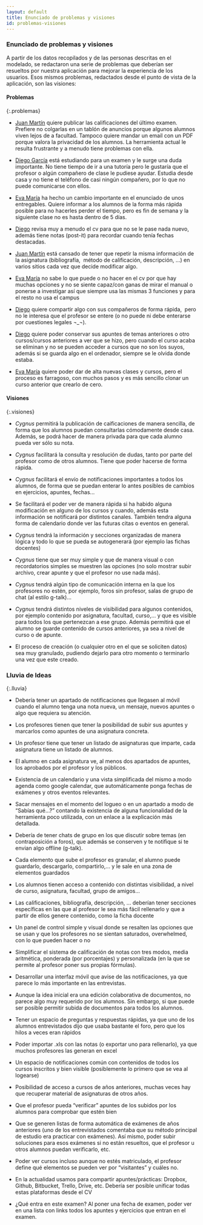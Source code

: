 ```yaml
---
layout: default
title: Enunciado de problemas y visiones
id: problemas-visiones
---
```


### Enunciado de problemas y visiones
A partir de los datos recopilados y de las personas descritas en el modelado, se redactaron una serie de problemas que deberían ser resueltos por nuestra aplicación para mejorar la experiencia de los usuarios. Esos mismos problemas, redactados desde el punto de vista de la aplicación, son las visiones:

#### Problemas
{:.problemas}

+ [Juan Martín](#juan-martin) quiere publicar las calificaciones del último examen. Prefiere no colgarlas en un tablón de anuncios porque algunos alumnos viven lejos de a facultad. Tampoco quiere mandar un email con un PDF porque valora la privacidad de los alumnos. La herramienta actual le resulta frustrante y a menudo tiene problemas con ella.

+ [Diego García](#diego-garcia) está estudiando para un examen y le surge una duda importante. No tiene tiempo de ir a una tutoría pero le gustaría que el profesor o algún compañero de clase le pudiese ayudar. Estudia desde casa y no tiene el teléfono de casi ningún compañero, por lo que no puede comunicarse con ellos.

+ [Eva María](#eva-maria) ha hecho un cambio importante en el enunciado de unos entregables. Quiere informar a los alumnos de la forma más rápida posible para no hacerles perder el tiempo, pero es fin de semana y la siguiente clase no es hasta dentro de 5 días.

+ [Diego](#diego-garcia) revisa muy a menudo el cv para que no se le pase nada nuevo, además tiene notas (post-it) para recordar cuando tenía fechas destacadas.

+ [Juan Martín](#juan-martin) está cansado de tener que repetir la misma información de la asignatura (bibliografía,  método de calificación, descripción, ...) en varios sitios cada vez que decide modificar algo.

+ [Eva María](#eva-maria) no sabe lo que puede o no hacer en el cv por que hay muchas opciones y no se siente capaz/con ganas de mirar el manual o ponerse a investigar así que siempre usa las mismas 3 funciones y para el resto no usa el campus

+ [Diego](#diego-garcia) quiere compartir algo con sus compañeros de forma rápida,  pero no le interesa que el profesor se entere (o no puede ni debe enterarse por cuestiones legales ¬_¬).

+ [Diego](#diego-garcia) quiere poder conservar sus apuntes de temas anteriores o  otro cursos/cursos anteriores a ver que se hizo, pero cuando el curso acaba se eliminan y no se pueden acceder a cursos que no son los suyos, además si se guarda algo en el ordenador, siempre se le olvida donde estaba.

+ [Eva María](#eva-maria) quiere poder dar de alta nuevas clases y cursos, pero el proceso es farragoso, con muchos pasos y es más sencillo clonar un curso anterior que crearlo de cero.



#### Visiones
{:.visiones}

+ *Cygnus* permitirá la publicación de caificaciones de manera sencilla, de forma que los alumnos puedan consultarlas cómodamente desde casa. Además, se podrá hacer de manera privada para que cada alumno pueda ver sólo su nota.

+ *Cygnus* facilitará la consulta y resolución de dudas, tanto por parte del profesor como de otros alumnos. Tiene que poder hacerse de forma rápida.

+ *Cygnus* facilitará el envío de notificaciones importantes a todos los alumnos, de forma que se puedan enterar lo antes posibles de cambios en ejercicios, apuntes, fechas...

+ Se facilitará el poder ver de manera rápida si ha habido alguna modificación en alguno de los cursos y cuando, además esta información se notificará por distintos canales. También tendra alguna forma de calendario donde ver las futuras citas o eventos en general.

+ *Cygnus* tendrá la información y secciones organizadas de manera lógica y todo lo que se pueda se autogenerará (por ejemplo las fichas docentes)

+ *Cygnus* tiene que ser muy simple y que de manera visual o con recordatorios simples se muestren las opciones (no solo mostrar subir archivo, crear apunte y que el profesor no use nada más).

+ *Cygnus* tendrá algún tipo de comunicación interna en la que los profesores no estén, por ejemplo, foros sin profesor, salas de grupo de chat (al estilo g-talk)...

+ *Cygnus* tendrá distintos niveles de visibilidad para algunos contenidos, por ejemplo contenido por asignatura, facultad, curso,... y que es visible para todos los que pertenezcan a ese grupo. Además permitirá que el alumno se guarde contenido de cursos anteriores, ya sea a nivel de curso o de apunte.

+ El proceso de creación (o cualquier otro en el que se soliciten datos) sea muy granulado, pudiendo dejarlo para otro momento o terminarlo una vez que este creado.

### Lluvia de Ideas
{:.lluvia}

+ Debería tener un apartado de notificaciones que llegasen al móvil cuando el alumno tenga una nota nueva, un mensaje, nuevos apuntes o algo que requiera su atención.

+ Los profesores tienen que tener la posibilidad de subir sus apuntes y marcarlos como apuntes de una asignatura concreta.

+ Un profesor tiene que tener un listado de asignaturas que imparte, cada asignatura tiene un listado de alumnos.

+ El alumno en cada asignatura ve, al menos dos apartados de apuntes, los aprobados por el profesor y los públicos.

+ Existencia de un calendario y una vista simplificada del mismo a modo agenda como google calendar, que automáticamente ponga fechas de exámenes y otros eventos relevantes.

+ Sacar mensajes en el momento del logueo o en un apartado a modo de “Sabías qué…?” contando la existencia de alguna funcionalidad de la herramienta poco utilizada, con un enlace a la explicación más detallada.

+ Debería de tener chats de grupo en los que discutir sobre temas (en contraposición  a foros), que además se conserven y te notifique si te envian algo offline (g-talk).

+ Cada elemento que sube el profesor es granular, el alumno puede guardarlo, descargarlo, compartirlo,... y le sale en una zona de elementos guardados 

+ Los alumnos tienen acceso a contenido con distintas visibilidad, a nivel de curso, asignatura, facultad, grupo de amigos... 

+ Las calificaciones, bibliografía, descripción, … deberían tener secciones específicas en las que al profesor le sea más fácil rellenarlo y que a partir de ellos genere contenido, como la ficha docente

+ Un panel de control simple y visual donde se resalten las opciones que se usan y que los profesores no se sientan saturados, overwhelmed, con lo que pueden hacer o no

+ Simplificar el sistema de calificación de notas con tres modos, media aritmética, ponderada (por porcentajes) y personalizada (en la que se permite al profesor poner sus propias fórmulas).

+ Desarrollar una interfaz móvil que avise de las notificaciones, ya que parece lo más importante en las entrevistas. 

+ Aunque la idea inicial era una edición colaborativa de documentos, no parece algo muy requerido por los alumnos. Sin embargo, si que puede ser posible permitir subida de documentos para todos los alumnos.

+ Tener un espacio de preguntas y respuestas rápidas, ya que uno de los alumnos entrevistados dijo que usaba bastante el foro, pero que los hilos a veces eran rápidos

+ Poder importar .xls con las notas (o exportar uno para rellenarlo), ya que muchos profesores las generan en excel 

+ Un espacio de notificaciones común con contenidos de todos los cursos inscritos y bien visible (posiblemente lo primero que se vea al logearse)

+ Posibilidad de acceso a cursos de años anteriores, muchas veces hay que recuperar material de asignaturas de otros años.

+ Que el profesor pueda “verificar” apuntes de los subidos por los alumnos para comprobar que estén bien

+ Que se generen listas de forma automática de exámenes de años anteriores (uno de los entrevistados comentaba que su método principal de estudio era practicar con exámenes). Así mismo, poder subir soluciones para esos exámenes si no están resueltos, que el profesor u otros alumnos puedan verificarlo, etc.

+ Poder ver cursos incluso aunque no estés matriculado, el profesor define qué elementos se pueden ver por “visitantes” y cuáles no.

+ En la actualidad usamos para compartir apuntes/prácticas: Dropbox, Github, Bitbucket, Trello, Drive, etc. Debería ser posible unificar todas estas plataformas desde el CV 

+ ¿Qué entra en este examen? Al poner una fecha de examen, poder ver en una lista con links todos los apuntes y ejercicios que entran en el examen.
